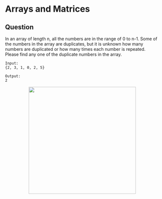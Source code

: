# Arrays and Matrices

## Question

In an array of length n, all the numbers are in the range of 0 to n-1. Some of the numbers in the array are duplicates, but it is unknown how many numbers are duplicated or how many times each number is repeated. Please find any one of the duplicate numbers in the array.


```
Input:
{2, 3, 1, 0, 2, 5}

Output:
2
```

<div align="center"> <img src="[[souce/643b6f18-f933-4ac5-aa7a-e304dbd7fe49.gif](https://github.com/kiaky0/Programming/blob/main/souce/643b6f18-f933-4ac5-aa7a-e304dbd7fe49.gif)](https://raw.githubusercontent.com/kiaky0/Programming/main/souce/643b6f18-f933-4ac5-aa7a-e304dbd7fe49.gif)" width="350px"> </div><br>

```java




